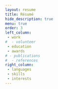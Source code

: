 ```yaml
---
layout: resume
title: Résumé
hide_description: true
menu: true
order: 3
left_column:
 - work
#  - volunteer
 - education
 - awards
# - publications
#  - references
right_column:
 - languages
 - skills
 - interests
---
```

